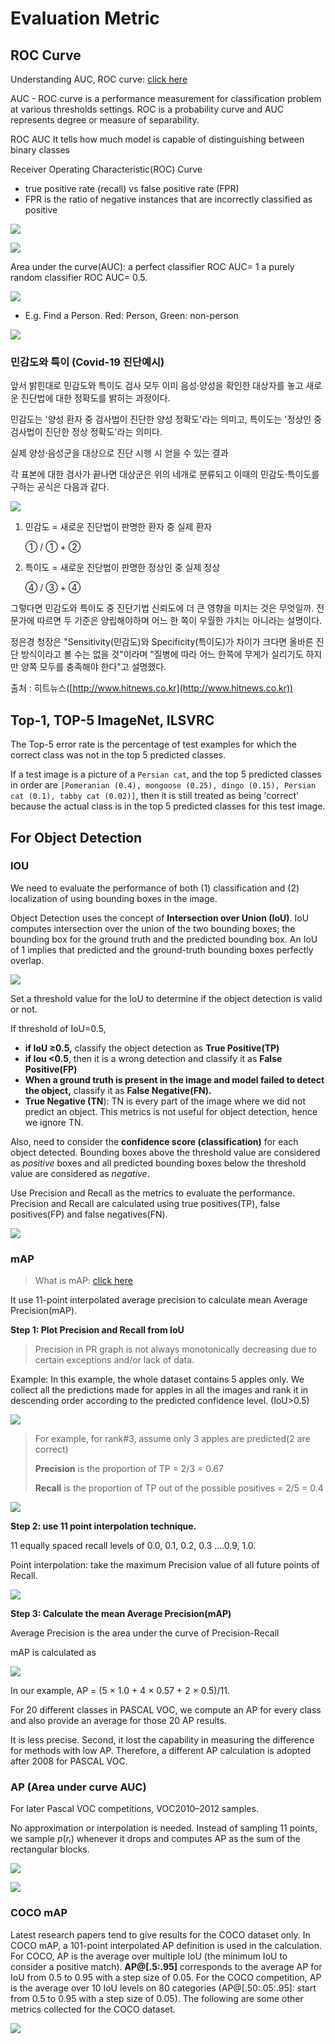 # Evaluation Metric

## **ROC Curve**

Understanding AUC, ROC curve: [click here](https://towardsdatascience.com/understanding-auc-roc-curve-68b2303cc9c5)

AUC - ROC curve is a performance measurement for classification problem at various thresholds settings. ROC is a probability curve and AUC represents degree or measure of separability.

ROC AUC It tells how much model is capable of distinguishing between binary classes

Receiver Operating Characteristic(ROC) Curve

* true positive rate (recall) vs false positive rate (FPR)
* FPR is the ratio of negative instances that are incorrectly classified as positive

![](<../../.gitbook/assets/image (261).png>)

![](<../../.gitbook/assets/image (255).png>)

Area under the curve(AUC): a perfect classifier ROC AUC= 1 a purely random classifier ROC AUC= 0.5.

![](<../../.gitbook/assets/image (259).png>)

* E.g. Find a Person. Red: Person, Green: non-person

![](<../../.gitbook/assets/image (258).png>)

### 민감도와 특이 (Covid-19 진단예시)&#x20;

앞서 밝힌대로 민감도와 특이도 검사 모두 이미 음성·양성을 확인한 대상자를 놓고 새로운 진단법에 대한 정확도를 밝히는 과정이다.

민감도는 '양성 환자 중 검사법이 진단한 양성 정확도'라는 의미고, 특이도는 '정상인 중 검사법이 진단한 정상 정확도'라는 의미다.

실제 양성·음성군을 대상으로 진단 시행 시 얻을 수 있는 결과

각 표본에 대한 검사가 끝나면 대상군은 위의 네개로 분류되고 이때의 민감도·특이도를 구하는 공식은 다음과 같다.

![](http://cdn.hitnews.co.kr/news/photo/202010/30562\_30782\_1435.png)

1.  민감도 = 새로운 진단법이 판명한 환자 중 실제 환자

    ① / ① + ②
2.  특이도 = 새로운 진단법이 판명한 정상인 중 실제 정상

    ④ / ③ + ④

그렇다면 민감도와 특이도 중 진단기법 신뢰도에 더 큰 영향을 미치는 것은 무엇일까. 전문가에 따르면 두 기준은 양립해야하며 어느 한 쪽이 우월한 가치는 아니라는 설명이다.

정은경 청장은 "Sensitivity(민감도)와 Specificity(특이도)가 차이가 크다면 올바른 진단 방식이라고 볼 수는 없을 것"이라며 "질병에 따라 어느 한쪽에 무게가 실리기도 하지만 양쪽 모두를 충족해야 한다"고 설명했다.

출처 : 히트뉴스([http://www.hitnews.co.kr](http://www.hitnews.co.kr))

##

## Top-1, TOP-5 ImageNet,  ILSVRC

The Top-5 error rate is the percentage of test examples for which the correct class was not in the top 5 predicted classes.

If a test image is a picture of a `Persian cat`, and the top 5 predicted classes in order are `[Pomeranian (0.4), mongoose (0.25), dingo (0.15), Persian cat (0.1), tabby cat (0.02)]`, then it is still treated as being 'correct' because the actual class is in the top 5 predicted classes for this test image.

## For Object Detection

### IOU

We need to evaluate the performance of both (1) classification and (2) localization of using bounding boxes in the image.

Object Detection uses the concept of **Intersection over Union (IoU)**. IoU computes intersection over the union of the two bounding boxes; the bounding box for the ground truth and the predicted bounding box. An IoU of 1 implies that predicted and the ground-truth bounding boxes perfectly overlap.

![](<../../.gitbook/assets/image (270).png>)

Set a threshold value for the IoU to determine if the object detection is valid or not.

If threshold of IoU=0.5,

* **if IoU ≥0.5,** classify the object detection as **True Positive(TP)**
* **if Iou <0.5**, then it is a wrong detection and classify it as **False Positive(FP)**
* **When a ground truth is present in the image and model failed to detect the object,** classify it as **False Negative(FN).**
* **True Negative (TN**): TN is every part of the image where we did not predict an object. This metrics is not useful for object detection, hence we ignore TN.

Also, need to consider the **confidence score (classification)** for each object detected. Bounding boxes above the threshold value are considered as _positive_ boxes and all predicted bounding boxes below the threshold value are considered as _negative_.

Use Precision and Recall as the metrics to evaluate the performance. Precision and Recall are calculated using true positives(TP), false positives(FP) and false negatives(FN).

![](<../../.gitbook/assets/image (260).png>)

### mAP

> What is mAP: [click here](https://jonathan-hui.medium.com/map-mean-average-precision-for-object-detection-45c121a31173)

It use 11-point interpolated average precision to calculate mean Average Precision(mAP).

**Step 1: Plot Precision and Recall from IoU**

> Precision in PR graph is not always monotonically decreasing due to certain exceptions and/or lack of data.

Example: In this example, the whole dataset contains 5 apples only. We collect all the predictions made for apples in all the images and rank it in descending order according to the predicted confidence level. (IoU>0.5)

![](<../../.gitbook/assets/image (256).png>)

> For example, for rank#3, assume only 3 apples are predicted(2 are correct)
>
> **Precision** is the proportion of TP = 2/3 = 0.67
>
> **Recall** is the proportion of TP out of the possible positives = 2/5 = 0.4

![](<../../.gitbook/assets/image (265).png>)

**Step 2: use 11 point interpolation technique.**

11 equally spaced recall levels of 0.0, 0.1, 0.2, 0.3 ….0.9, 1.0.

Point interpolation: take the maximum Precision value of all future points of Recall.

![](<../../.gitbook/assets/image (257).png>)

**Step 3: Calculate the mean Average Precision(mAP)**

Average Precision is the area under the curve of Precision-Recall

mAP is calculated as

![](<../../.gitbook/assets/image (266).png>)

In our example, AP = (5 × 1.0 + 4 × 0.57 + 2 × 0.5)/11.

For 20 different classes in PASCAL VOC, we compute an AP for every class and also provide an average for those 20 AP results.

It is less precise. Second, it lost the capability in measuring the difference for methods with low AP. Therefore, a different AP calculation is adopted after 2008 for PASCAL VOC.

### AP (Area under curve AUC)

For later Pascal VOC competitions, VOC2010–2012 samples.

No approximation or interpolation is needed. Instead of sampling 11 points, we sample _p_(_rᵢ_) whenever it drops and computes AP as the sum of the rectangular blocks.

![](<../../.gitbook/assets/image (264).png>)

![](<../../.gitbook/assets/image (267).png>)

### **COCO mAP**

Latest research papers tend to give results for the COCO dataset only. In COCO mAP, a 101-point interpolated AP definition is used in the calculation. For COCO, AP is the average over multiple IoU (the minimum IoU to consider a positive match). **AP@\[.5:.95]** corresponds to the average AP for IoU from 0.5 to 0.95 with a step size of 0.05. For the COCO competition, AP is the average over 10 IoU levels on 80 categories (AP@\[.50:.05:.95]: start from 0.5 to 0.95 with a step size of 0.05). The following are some other metrics collected for the COCO dataset.

![](<../../.gitbook/assets/image (271).png>)
